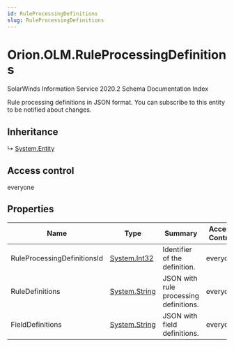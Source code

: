```yaml
---
id: RuleProcessingDefinitions
slug: RuleProcessingDefinitions
---
```


# Orion.OLM.RuleProcessingDefinitions

SolarWinds Information Service 2020.2 Schema Documentation Index

Rule processing definitions in JSON format. You can subscribe to this entity to be notified about changes.

## Inheritance

↳ [System.Entity](./../System/Entity)

## Access control

everyone

## Properties

| Name | Type | Summary | Access Control |
| ------ | ------ | ------ | ------ |
| RuleProcessingDefinitionsId | [System.Int32](https://docs.microsoft.com/en-us/dotnet/api/system.int32) | Identifier of the definition. | everyone |
| RuleDefinitions | [System.String](https://docs.microsoft.com/en-us/dotnet/api/system.string) | JSON with rule processing definitions. | everyone |
| FieldDefinitions | [System.String](https://docs.microsoft.com/en-us/dotnet/api/system.string) | JSON with field definitions. | everyone |

